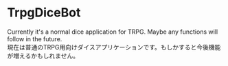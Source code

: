 # TrpgDiceBot

Currently it's a normal dice application for TRPG.  Maybe any functions will follow in the future.   
現在は普通のTRPG用向けダイスアプリケーションです。もしかすると今後機能が増えるかもしれません。  
